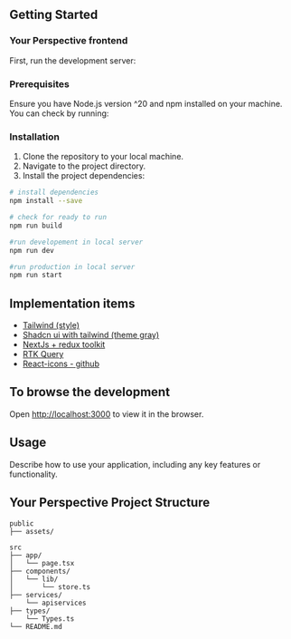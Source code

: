 ## Getting Started

### Your Perspective frontend

First, run the development server:

### Prerequisites

Ensure you have Node.js version ^20 and npm installed on your machine. You can check by running:

### Installation

1. Clone the repository to your local machine.
2. Navigate to the project directory.
3. Install the project dependencies:

```bash
# install dependencies
npm install --save

# check for ready to run
npm run build

#run developement in local server
npm run dev

#run production in local server
npm run start

```

## Implementation items

- [Tailwind (style)](https://nextjs.org/)
- [Shadcn ui with tailwind (theme gray)](https://ui.shadcn.com/)
- [NextJs + redux toolkit](https://redux-toolkit.js.org/tutorials/typescript)
- [RTK Query](https://redux-toolkit.js.org/)
- [React-icons - github](https://react-icons.github.io/react-icons/search/#q=arrow)

## To browse the development

Open [http://localhost:3000](http://localhost:3000) to view it in the browser.

## Usage

Describe how to use your application, including any key features or functionality.

## Your Perspective Project Structure

```
public
├── assets/

src
├── app/
│   └── page.tsx
├── components/
│   └── lib/
│       └── store.ts
├── services/
    └── apiservices
├── types/
    └── Types.ts
└── README.md

```
